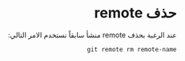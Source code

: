 <div dir="rtl">

# حذف remote
عند الرغبة بحذف remote منشأ سابقاً نستخدم الامر التالي:
```
git remote rm remote-name
```

</div>